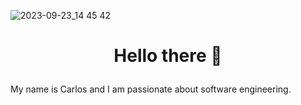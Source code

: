 ![2023-09-23_14 45 42](https://github.com/freedownloadhere/freedownloadhere/assets/111175088/6ff4d443-634f-4a4b-b59f-9ca424e6acdc)

<h1 align = "center">
  
Hello there 👋

</h1>

My name is Carlos and I am passionate about software engineering.
